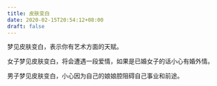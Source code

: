 ```yaml
---
title: 皮肤变白
date: 2020-02-15T20:54:12+08:00
draft: false
---
```


梦见皮肤变白，表示你有艺术方面的天赋。

女子梦见皮肤变白，将会遭遇一段爱情，如果是已婚女子的话小心有婚外情。

男子梦见皮肤变白，小心因为自己的娘娘腔阻碍自己事业和前途。

